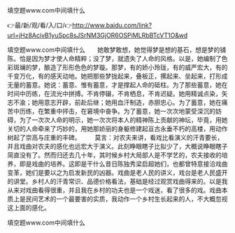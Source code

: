 填空题www.com中间填什么

👉最/新/观/看/入/口/👉http://www.baidu.com/link?url=jHz8AcivB1yuSpc8sJSrNM3GjOR6OSPiMLRbBTcVT1O&wd

填空题www.com中间填什么　　她敢梦敢想，她觉得梦是想的基石，想是梦的铺陈。恰是因为梦才使人命精粹；没了梦，就遗失了人命的风格。以是，她编制了色彩斑斓的梦，酿造了形形色色的梦璇。那梦，有的娇小玲珑，有的威严宏大，有的千变万化，有的感天动地。她把那些梦拢起来，叠板正，摞起来、垒起来，打形成无量的蓄意。她说：蓄意、惟有蓄意，才是撑起人命的砥柱。为了那些蓄意，她在时间中历练，在流光中拼搏。不肯停辍，不肯栖息，不肯迟疑。她用精诚点染，矢志不渝；她用意志开辟，前赴后继；她用血汗制造，赤胆忠心。为了蓄意，她在痛苦中历练，在繁重中抨击，在窘境中奋争。为了蓄意，她一次次地蒙受深沉的妨碍，为了一次次人命的明示，她一次次将本人的精神陈上贡献的神坛，毕竟，用她关切的人命牵来了巧妙的，用她那娇丽的身躯修建起亘古永垂不朽的高楼，用动作树起了崇高与庄重的丰碑。
　　莫言：对农夫来讲，看戏比看演义的汗青要长，并且戏曲对农夫的感化也远宏大于演义。此刻睁眼瞎子比拟少了，大概说睁眼瞎子简直没有了。然而归还去几十年，其时候乡村大局部人是不学艺的，农夫接收的培养，即是戏曲的培养。这即是干什么昔日陈独秀梁启超她们，也都曾特意接洽戏曲变革，她们是要以之为启发新民的凶器。戏曲是老人民的讲义，戏台是老人民盛开的讲堂。乡村人的汗青常识、品德价格看法，基础是经过观赏戏曲得来的。以是我从来对戏曲看得很重，并且我在乡村的功夫也是一个戏迷，看了很多的戏。戏曲本质上是民间艺术的一个最要害的实质，我动作一个乡村生长起来的人，不大概忽视这上面的感化。


填空题www.com中间填什么
